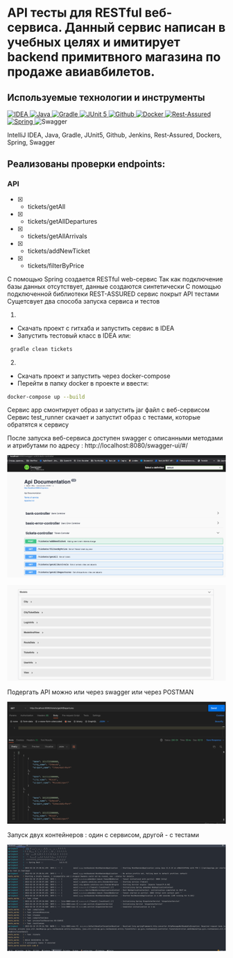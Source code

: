 # API тесты для RESTful веб-сервиса. Данный сервиc написан в учебных целях и имитирует backend примитвного магазина по продаже авиавбилетов.


## Используемые технологии и инструменты

<a href="https://www.jetbrains.com/idea/">
    <img src="https://starchenkov.pro/qa-guru/img/skills/Intelij_IDEA.svg" width="40" height="40"  alt="IDEA"/>
</a>
<a href="https://www.jetbrains.com/idea/">
    <img src="https://starchenkov.pro/qa-guru/img/skills/Java.svg" width="40" height="40"  alt="Java"/>
</a>
<a href="https://www.jetbrains.com/idea/">
    <img src="https://starchenkov.pro/qa-guru/img/skills/Gradle.svg" width="40" height="40"  alt="Gradle"/>
</a>
<a href="https://www.jetbrains.com/idea/">
    <img src="https://starchenkov.pro/qa-guru/img/skills/JUnit5.svg" width="40" height="40"  alt="JUnit 5"/>
</a>
<a href="https://www.jetbrains.com/idea/">
    <img src="https://starchenkov.pro/qa-guru/img/skills/Github.svg" width="40" height="40"  alt="Github"/>
</a>
<a href="https://www.jetbrains.com/idea/">
    <img src="https://starchenkov.pro/qa-guru/img/skills/Docker.svg" width="40" height="40"  alt="Docker"/>
</a>
<a href="https://www.jetbrains.com/idea/">
    <img src="https://starchenkov.pro/qa-guru/img/skills/Rest-Assured.svg" width="40" height="40"  alt="Rest-Assured"/>
</a>
<a href="https://www.jetbrains.com/idea/">
    <img src="https://www.vectorlogo.zone/logos/springio/springio-icon.svg" width="40" height="40"  alt="Spring"/>
</a>

<img id="image" data-size="512" class="img-responsive" src="https://cdn.icon-icons.com/icons2/2107/PNG/512/file_type_swagger_icon_130134.png" width="40" height="40"  alt="Swagger"/>

IntelliJ IDEA, Java, Gradle, JUnit5, Github, Jenkins, Rest-Assured, Dockers, Spring, Swagger

## Реализованы проверки endpoints:
### API
- [X] - tickets/getAll
- [X] - tickets/getAllDepartures
- [X] - tickets/getAllArrivals
- [X] - tickets/addNewTicket
- [X] - tickets/filterByPrice


    
C помощью Spring создается RESTful web-сервис
Так как подключение базы данных отсутствует, данные создаются синтетически
С помощью подключенной библиотеки REST-ASSURED сервис покрыт API тестами
Сущетсвует два способа запуска сервиса и тестов

1. 
 - Скачать проект с гитхаба и запустить сервис в IDEA
 - Запустить тестовый класс в IDEA или:
```bash
 gradle clean tickets
``` 



2. 
 - Скачать проект и запустить через docker-compose
 - Перейти в папку docker в проекте и ввести:
```bash
docker-compose up --build
``` 


Сервис app смонтирует образ и запустить jar файл с веб-сервисом
Сервис test_runner скачает и запустит образ с тестами, которые обратятся к сервису

После запуска веб-сервиса доступен swagger с описанными методами и атрибутами по адресу :
                  http://localhost:8080/swagger-ui/#/

![Swagger1](src/main/resources/pictures/swagger1.png)


![Swagger2](src/main/resources/pictures/swagger2.png)

Подергать API можно или через swagger или через POSTMAN

![Postman](src/main/resources/pictures/Postman.png)

Запуск двух контейнеров : один с сервисом, другой - с тестами

![result](src/main/resources/pictures/result.png)